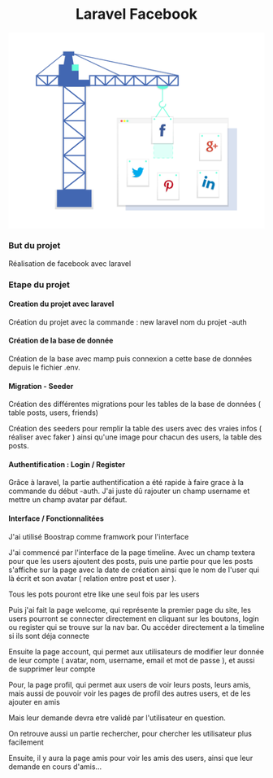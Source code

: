 
<h1 align="center">Laravel Facebook</h1>


<p align="center">
   <img align="center" src="public/img/facebook.png" width="600">
</p>

<h3>But du projet</h3>
<p>Réalisation de facebook avec laravel</p>
<h3>Etape du projet</h3>
<h4>Creation du projet avec laravel</h4>
<p>Création du projet avec la commande : new laravel nom du projet -auth</p>
<h4>Création de la base de donnée</h4>
<p>Création de la base avec mamp puis connexion a cette base de données depuis le fichier .env.</p>

<h4>Migration - Seeder</h4>
<p>Création des différentes migrations pour les tables de la base de données ( table posts, users, friends)

Création des seeders pour remplir la table des users avec des vraies infos ( réaliser avec faker ) ainsi qu'une image pour chacun des users, la table des posts.</p>

<h4>Authentification : Login / Register</h4>
<p>Grâce à laravel, la partie authentification a été rapide à faire grace à la commande du début -auth. J'ai juste dû rajouter un champ username et mettre un champ avatar par défaut.</p>
<h4>Interface / Fonctionnalitées</h4>
<p>J'ai utilisé Boostrap comme framwork pour l'interface</p>
<p>J'ai commencé par l'interface de la page timeline. Avec un champ textera pour que les users ajoutent des posts, puis une partie pour que les posts s'affiche sur la page avec la date de création ainsi que le nom de l'user qui là écrit et son avatar ( relation entre post et user ).</p>
<p>Tous les pots pouront etre like une seul fois par les users</p>
<p>Puis j'ai fait la page welcome, qui représente la premier page du site, les users pourront se connecter directement en cliquant sur les boutons, login ou register qui se trouve sur la nav bar. Ou accéder directement a la timeline si ils sont déja connecte</p>
<p>Ensuite la page account, qui permet aux utilisateurs de modifier leur donnée de leur compte ( avatar, nom, username, email et mot de passe ), et aussi de supprimer leur compte</p>
<p>Pour, la page profil, qui permet aux users de voir leurs posts, leurs amis, mais aussi de pouvoir voir les pages de profil des autres users, et de les ajouter en amis</p> <p>Mais leur demande devra etre validé par l'utilisateur en question.</p>
<p>On retrouve aussi un partie rechercher, pour chercher les utilisateur plus facilement</p>
<p>Ensuite, il y aura la page amis pour voir les amis des users, ainsi que leur demande en cours d'amis...</p>
